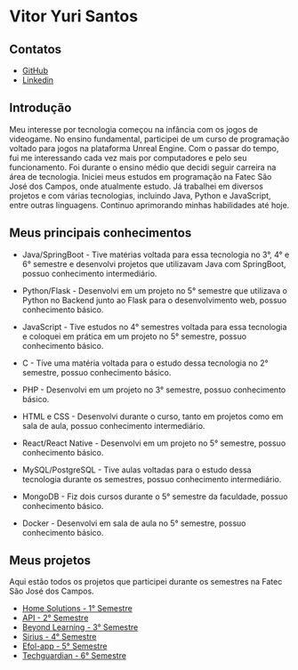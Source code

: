 # Vitor Yuri Santos 

## Contatos 
- [GitHub](https://github.com/Vitor-y)
- [Linkedin](https://www.linkedin.com/in/vitor-yuri-48b477213/)

## Introdução 
Meu interesse por tecnologia começou na infância com os jogos de videogame. No ensino fundamental, participei de um curso de programação voltado para jogos na plataforma Unreal Engine. Com o passar do tempo, fui me interessando cada vez mais por computadores e pelo seu funcionamento. Foi durante o ensino médio que decidi seguir carreira na área de tecnologia. Iniciei meus estudos em programação na Fatec São José dos Campos, onde atualmente estudo. Já trabalhei em diversos projetos e com várias tecnologias, incluindo Java, Python e JavaScript, entre outras linguagens. Continuo aprimorando minhas habilidades até hoje.

## Meus principais conhecimentos 

- Java/SpringBoot - Tive matérias voltada para essa tecnologia no 3°, 4° e 6° semestre e desenvolvi projetos que utilizavam Java com SpringBoot, possuo conhecimento intermediário. 

- Python/Flask - Desenvolvi em um projeto no 5° semestre que utilizava o Python no Backend junto ao Flask para o desenvolvimento web, possuo conhecimento básico. 

- JavaScript - Tive estudos no 4° semestres voltada para essa tecnologia e coloquei em prática em um projeto no 5° semestre, possuo conhecimento básico.

- C - Tive uma matéria voltada para o estudo dessa tecnologia no 2° semestre, possuo conhecimento básico. 

- PHP - Desenvolvi em um projeto no 3° semestre, possuo conhecimento básico. 

- HTML e CSS - Desenvolvi durante o curso, tanto em projetos como em sala de aula, possuo conhecimento intermediário. 

- React/React Native - Desenvolvi em um projeto no 5° semestre, possuo conhecimento básico. 

- MySQL/PostgreSQL - Tive aulas voltadas para o estudo dessa tecnologia durante os semestres, possuo conhecimento intermediário. 

- MongoDB - Fiz dois cursos durante o 5° semestre da faculdade, possuo conhecimento básico.  

- Docker - Desenvolvi em sala de aula no 5° semestre, possuo conhecimento básico. 

## Meus projetos 

Aqui estão todos os projetos que participei durante os semestres na Fatec São José dos Campos.

- [Home Solutions - 1° Semestre](https://github.com/Vitor-y/Portfolio/tree/2020-01)
- [API - 2° Semestre](https://github.com/Vitor-y/Portfolio/tree/2020-02) 
- [Beyond Learning - 3° Semestre](https://github.com/Vitor-y/Portfolio/tree/2021-01)
- [Sirius - 4° Semestre](https://github.com/Vitor-y/Portfolio/tree/2021-02)
- [Efol-app - 5° Semestre](https://github.com/Vitor-y/Portfolio/tree/2022-01)
- [Techguardian - 6° Semestre](https://github.com/Vitor-y/Portfolio/tree/2024-01)
